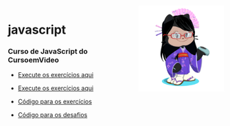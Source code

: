 <img src="index/assets/images/octocat.png" align="right" width="200">

# javascript
### Curso de JavaScript do CursoemVideo

 * <p><a href="https://erikaestudar.github.io/javascript/index/index.html">Execute os exercícios aqui</a></p>

  * <p><a href="https://erikaestudar.github.io/javascript/index/desafios.html">Execute os exercícios aqui</a></p>

 * <p><a href="https://github.com/Erikaestudar/javascript/tree/main/exercicios">Código para os exercícios</a></p>
 
 * <p><a href="https://github.com/Erikaestudar/javascript/tree/main/desafios-javascript">Código para os desafios</a></p>
